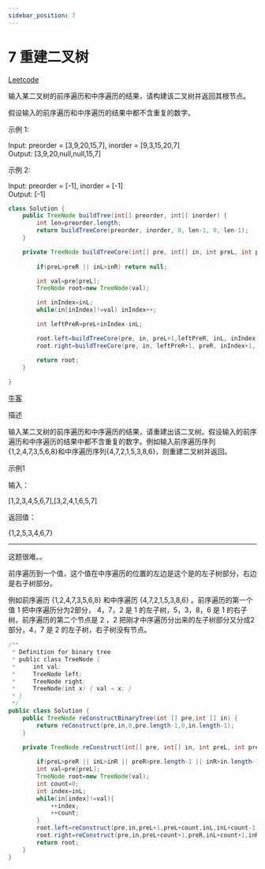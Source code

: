 ```yaml
---
sidebar_position: 7
---
```


# 7 重建二叉树

[Leetcode](https://leetcode-cn.com/problems/zhong-jian-er-cha-shu-lcof)

输入某二叉树的前序遍历和中序遍历的结果，请构建该二叉树并返回其根节点。

假设输入的前序遍历和中序遍历的结果中都不含重复的数字。

示例 1:

Input: preorder = [3,9,20,15,7], inorder = [9,3,15,20,7]  
Output: [3,9,20,null,null,15,7]  

示例 2:
 
Input: preorder = [-1], inorder = [-1]  
Output: [-1]  

```java
class Solution {
    public TreeNode buildTree(int[] preorder, int[] inorder) {
        int len=preorder.length;
        return buildTreeCore(preorder, inorder, 0, len-1, 0, len-1);
    }

    private TreeNode buildTreeCore(int[] pre, int[] in, int preL, int preR, int inL, int inR){
        
        if(preL>preR || inL>inR) return null;

        int val=pre[preL];
        TreeNode root=new TreeNode(val);

        int inIndex=inL;
        while(in[inIndex]!=val) inIndex++;

        int leftPreR=preL+inIndex-inL;

        root.left=buildTreeCore(pre, in, preL+1,leftPreR, inL, inIndex-1);
        root.right=buildTreeCore(pre, in, leftPreR+1, preR, inIndex+1, inR);

        return root;
    }
                                        
}
```

[牛客](https://www.nowcoder.com/practice/8a19cbe657394eeaac2f6ea9b0f6fcf6)

描述

输入某二叉树的前序遍历和中序遍历的结果，请重建出该二叉树。假设输入的前序遍历和中序遍历的结果中都不含重复的数字。例如输入前序遍历序列{1,2,4,7,3,5,6,8}和中序遍历序列{4,7,2,1,5,3,8,6}，则重建二叉树并返回。

示例1

输入：

[1,2,3,4,5,6,7],[3,2,4,1,6,5,7]

返回值：

{1,2,5,3,4,6,7}

---

这题很难。。

前序遍历到一个值，这个值在中序遍历的位置的左边是这个是的左子树部分，右边是右子树部分。

例如前序遍历 {1,2,4,7,3,5,6,8} 和中序遍历 {4,7,2,1,5,3,8,6} 。前序遍历的第一个值 1 把中序遍历分为2部分， 4，7，2 是 1 的左子树，5，3，8，6 是 1 的右子树。前序遍历的第二个节点是 2 ，2 把刚才中序遍历分出来的左子树部分又分成2部分，4，7 是 2 的左子树，右子树没有节点。


~~~java
/**
 * Definition for binary tree
 * public class TreeNode {
 *     int val;
 *     TreeNode left;
 *     TreeNode right;
 *     TreeNode(int x) { val = x; }
 * }
 */
public class Solution {
    public TreeNode reConstructBinaryTree(int [] pre,int [] in) {
        return reConstruct(pre,in,0,pre.length-1,0,in.length-1);
    }
    
    private TreeNode reConstruct(int[] pre, int[] in, int preL, int preR, int inL, int inR){

        if(preL>preR || inL>inR || preR>pre.length-1 || inR>in.length-1) return null;
        int val=pre[preL];
        TreeNode root=new TreeNode(val);
        int count=0;
        int index=inL;
        while(in[index]!=val){
            ++index;
            ++count;
        }
        root.left=reConstruct(pre,in,preL+1,preL+count,inL,inL+count-1);
        root.right=reConstruct(pre,in,preL+count+1,preR,inL+count+1,inR);
        return root;
    }
}
~~~
